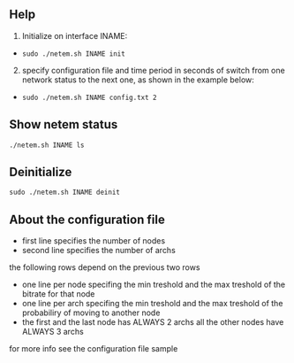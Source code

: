 Help
-----
1. Initialize on interface INAME:
  * `sudo ./netem.sh INAME init`

2. specify configuration file and time period in seconds of switch from one network status to the next one, as shown in the example below:
  * `sudo ./netem.sh INAME config.txt 2`

Show netem status
-----------------
`./netem.sh INAME ls`

Deinitialize
------------
`sudo ./netem.sh INAME deinit`

About the configuration file
----------------------------
- first line specifies the number of nodes
- second line specifies the number of archs

the following rows depend on the previous two rows
- one line per node specifing the min treshold and the max treshold of the bitrate for that node
- one line per arch specifing the min treshold and the max treshold of the probabiliry of moving to another node
- the first and the last node has ALWAYS 2 archs all the other nodes have ALWAYS 3 archs

for more info see the configuration file sample

